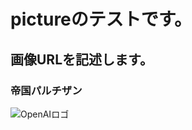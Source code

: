 # pictureのテストです。

## 画像URLを記述します。

### 帝国パルチザン

![OpenAIロゴ](https://yt3.googleusercontent.com/ytc/AL5GRJV43x-1XQZPNp3ChyNgGYC4sYFm1iklqI3u7H3H=s176-c-k-c0x00ffffff-no-rj)
